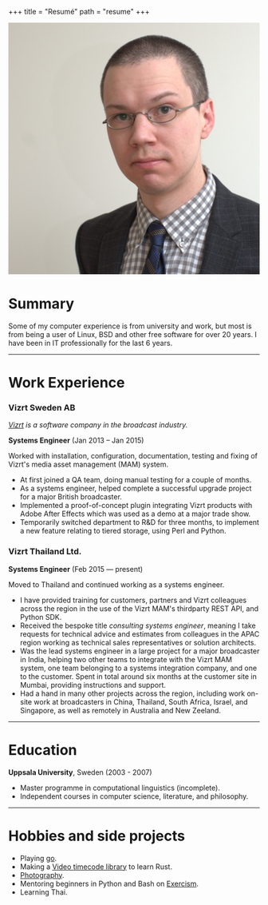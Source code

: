 +++
title = "Resumé"
path = "resume"
+++

![Portrait](portrait.jpeg)

# Summary

Some of my computer experience is from university and work, but most is from being a user of Linux, BSD and other free software for over 20 years. I have been in IT professionally for the last 6 years.

---

# Work Experience

### Vizrt Sweden AB

*[Vizrt][] is a software company in the broadcast industry.*

**Systems Engineer** (Jan 2013 – Jan 2015)

Worked with installation, configuration, documentation, testing and fixing of Vizrt's media asset management (MAM) system.

* At first joined a QA team, doing manual testing for a couple of months.
* As a systems engineer, helped complete a successful upgrade project for a major British broadcaster.
* Implemented a proof-of-concept plugin integrating Vizrt products with Adobe After Effects which was used as a demo at a major trade show.
* Temporarily switched department to R&D for three months, to implement a new feature relating to tiered storage, using Perl and Python.

### Vizrt Thailand Ltd.

**Systems Engineer** (Feb 2015 — present)

Moved to Thailand and continued working as a systems engineer.

* I have provided training for customers, partners and Vizrt colleagues across the region in the use of the Vizrt MAM's thirdparty REST API, and Python SDK.
* Received the bespoke title _consulting systems engineer_, meaning I take requests for technical advice and estimates from colleagues in the APAC region working as technical sales representatives or solution architects.
* Was the lead systems engineer in a large project for a major broadcaster in India, helping two other teams to integrate with the Vizrt MAM system, one team belonging to a systems integration company, and one to the customer. Spent in total around six months at the customer site in Mumbai, providing instructions and support.
* Had a hand in many other projects across the region, including work on-site work at broadcasters in China, Thailand, South Africa, Israel, and Singapore, as well as remotely in Australia and New Zeeland.

---

# Education

**Uppsala University**, Sweden (2003 - 2007)

* Master programme in computational linguistics (incomplete).
* Independent courses in computer science, literature, and philosophy.

---

# Hobbies and side projects

* Playing [go](https://online-go.com/player/52248/).
* Making a [Video timecode library](https://gitlab.com/bkhl/video-timecode-rs) to learn Rust.
* [Photography](@/galleries/_index.md).
* Mentoring beginners in Python and Bash on [Exercism](https://exercism.io/).
* Learning Thai.


[Vizrt]: http://www.vizrt.com
